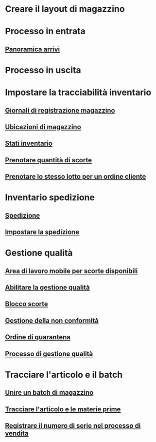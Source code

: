 # Creare il layout di magazzino
# Processo in entrata
## [Panoramica arrivi](arrival-overview.md)
# Processo in uscita
# Impostare la tracciabilità inventario
## [Giornali di registrazione magazzino](inventory-journals.md)
## [Ubicazioni di magazzino](inventory-locations.md)
## [Stati inventario](inventory-statuses.md)
## [Prenotare quantità di scorte](reserve-inventory-quantities.md)
## [Prenotare lo stesso lotto per un ordine cliente](../sales-marketing/reserve-same-batch-sales-order.md)
# Inventario spedizione
## [Spedizione](consignment.md)
## [Impostare la spedizione](set-up-consignment.md)
# Gestione qualità
## [Area di lavoro mobile per scorte disponibili](inventory-on-hand-mobile-workspace.md)
## [Abilitare la gestione qualità](enable-quality-management.md)
## [Blocco scorte](inventory-blocking.md)
## [Gestione della non conformità](enable-nonconformance-management.md)
## [Ordine di quarantena](quarantine-orders.md)
## [Processo di gestione qualità](quality-management-processes.md)
# Tracciare l'articolo e il batch
## [Unire un batch di magazzino](merge-inventory-batches.md)
## [Tracciare l'articolo e le materie prime](trace-items-raw-materials-inventory-production-sales.md)
## [Registrare il numero di serie nel processo di vendita](../sales-marketing/register-serial-numbers-sales-process.md)

